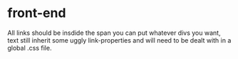 # front-end

All links should be <!-- <link to='/something'><span><"all content"></span></link>  -->
insdide the span you can put whatever divs you want, text still inherit some uggly link-properties and will need to be dealt with in a global .css file. 

